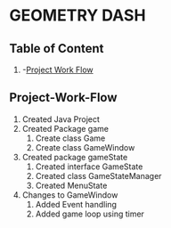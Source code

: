 # GEOMETRY DASH

## Table of Content

1. -[Project Work Flow](#project-work-flow)  


## Project-Work-Flow
1. Created Java Project
2. Created Package game
    1. Create class Game
    2. Create class GameWindow
3. Created package gameState
    1. Created interface GameState
    2. Created class GameStateManager
    3. Created MenuState
4. Changes to GameWindow
    1. Added Event handling
    2. Added game loop using timer
